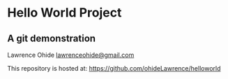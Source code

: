 
# Hello World Project
## A git demonstration

Lawrence Ohide
lawrenceohide@gmail.com

This repository is hosted at:
https://github.com/ohideLawrence/helloworld